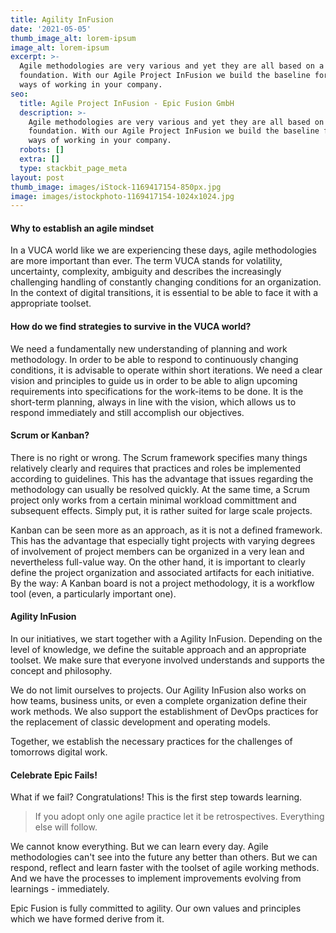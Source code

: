 ```yaml
---
title: Agility InFusion
date: '2021-05-05'
thumb_image_alt: lorem-ipsum
image_alt: lorem-ipsum
excerpt: >-
  Agile methodologies are very various and yet they are all based on a common
  foundation. With our Agile Project InFusion we build the baseline for agile
  ways of working in your company.
seo:
  title: Agile Project InFusion - Epic Fusion GmbH
  description: >-
    Agile methodologies are very various and yet they are all based on a common
    foundation. With our Agile Project InFusion we build the baseline for agile
    ways of working in your company.
  robots: []
  extra: []
  type: stackbit_page_meta
layout: post
thumb_image: images/iStock-1169417154-850px.jpg
image: images/istockphoto-1169417154-1024x1024.jpg
---
```

#### Why to establish an agile mindset

In a VUCA world like we are experiencing these days, agile methodologies are more important than ever. The term VUCA stands for volatility, uncertainty, complexity, ambiguity and describes the increasingly challenging handling of constantly changing conditions for an organization. In the context of digital transitions, it is essential to be able to face it with a appropriate toolset.

#### How do we find strategies to survive in the VUCA world?

We need a fundamentally new understanding of planning and work methodology. In order to be able to respond to continuously changing conditions, it is advisable to operate within short iterations. We need a clear vision and principles to guide us in order to be able to align upcoming requirements into specifications for the work-items to be done. It is the short-term planning, always in line with the vision, which allows us to respond immediately and still accomplish our objectives.

#### Scrum or Kanban?

There is no right or wrong. The Scrum framework specifies many things relatively clearly and requires that practices and roles be implemented according to guidelines. This has the advantage that issues regarding the methodology can usually be resolved quickly. At the same time, a Scrum project only works from a certain minimal workload committment and subsequent effects. Simply put, it is rather suited for large scale projects.

Kanban can be seen more as an approach, as it is not a defined framework. This has the advantage that especially tight projects with varying degrees of involvement of project members can be organized in a very lean and nevertheless full-value way. On the other hand, it is important to clearly define the project organization and associated artifacts for each initiative. By the way: A Kanban board is not a project methodology, it is a workflow tool (even, a particularly important one).

#### Agility InFusion

In our initiatives, we start together with a Agility InFusion. Depending on the level of knowledge, we define the suitable approach and an appropriate toolset. We make sure that everyone involved understands and supports the concept and philosophy.

We do not limit ourselves to projects. Our Agility InFusion also works on how teams, business units, or even a complete organization define their work methods. We also support the establishment of DevOps practices for the replacement of classic development and operating models.

Together, we establish the necessary practices for the challenges of tomorrows digital work.

#### Celebrate Epic Fails!

What if we fail? Congratulations! This is the first step towards learning.

> If you adopt only one agile practice let it be retrospectives. Everything else will follow.

We cannot know everything. But we can learn every day. Agile methodologies can't see into the future any better than others. But we can respond, reflect and learn faster with the toolset of agile working methods. And we have the processes to implement improvements evolving from learnings - immediately.

Epic Fusion is fully committed to agility. Our own values and principles which we have formed derive from it.
